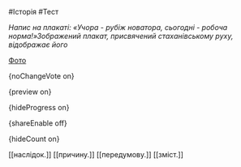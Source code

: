 #Історія #Тест

*Напис на плакаті: «Учора - рубіж новатора, сьогодні - робоча норма!»Зображений плакат, присвячений стаханівському руху, відображає його*

[Фото](https://zno.osvita.ua//doc/images/znotest/82/8229/32.jpg)

{noChangeVote on}

{preview on}

{hideProgress on}

{shareEnable off}

{hideCount on}

[[наслідок.]]
[[причину.]]
[[передумову.]]
[[зміст.]]
